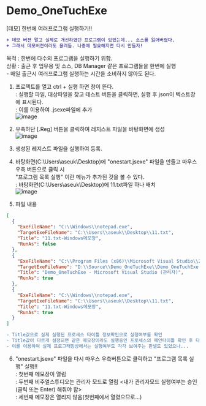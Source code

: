 # Demo_OneTuchExe
[데모] 한번에 여러프로그램 실행하기!!
 

```diff
+ 데모 버젼 말고 실제로 개선하였던 프로그램이 있었는데... 소스를 잃어버렸다. 
+ 그래서 데모버젼이라도 올려둠. 나중에 필요해지면 다시 만들자!
```

목적 : 한번에 다수의 프로그램을 실행하기 위함. <br />
상황 : 출근 후 업무용 및 소스, DB Manager 같은 프로그램들을 한번에 실행<br />
    - 매일 출근시 여러프로그램 실행하는 시간을 소비하지 않아도 된다.
    
1. 프로젝트를 열고 ctrl + 실행 하면 창이 뜬다.<br />
  : 실행할 파일, 대상파일을 찾고 테스트 버튼을 클릭하면, 실행 후 json이 텍스트창에 표시된다. <br />
  : 이를 이용하여 .jsexe파일에 추가<br />
![image](https://user-images.githubusercontent.com/116536524/197698448-fdfc35b9-7eed-4705-b2ae-4445ef95ecd3.png)

2. 우측하단 [.Reg] 버튼을 클릭하여 레지스트 파일을 바탕화면에 생성<br />
![image](https://user-images.githubusercontent.com/116536524/197698580-747f4466-e5a5-4cb4-8e4c-b52bf1bc2cf9.png)

3. 생성된 레지스트 파일을 실행하여 등록.

4. 바탕화면(C:\\Users\\aseuk\\Desktop)에 "onestart.jsexe" 파일을 만들고 마우스 우측 버튼으로 클릭 시 <br />
"프로그램 목록 실행" 이란 메뉴가 추가된 것을 볼 수 있다.<br />
   : 바탕화면(C:\\Users\\aseuk\\Desktop)에 11.txt파일 하나 배치 <br />
![image](https://user-images.githubusercontent.com/116536524/197708068-39f164d3-e974-4f71-a3b5-9592a9257d93.png)


5. 파일 내용 
```json
[
  {
    "ExeFileName": "C:\\Windows\\notepad.exe",
    "TargetExeFileName": "C:\\Users\\aseuk\\Desktop\\11.txt",
    "Title": "11.txt-Windows메모장",
    "RunAs": false
  },
  {
    "ExeFileName": "C:\\Program Files (x86)\\Microsoft Visual Studio\\2019\\Community\\Common7\\IDE\\devenv.exe",
    "TargetExeFileName": "D:\\Source\\Demo_OneTuchExe\\Demo_OneTuchExe.sln",
    "Title": "Demo_OneTuchExe - Microsoft Visual Studio (관리자)",
    "RunAs": true
  }, 
  {
    "ExeFileName": "C:\\Windows\\notepad.exe",
    "TargetExeFileName": "C:\\Users\\aseuk\\Desktop\\11.txt",
    "Title": "11.txt-Windows메모장",
    "RunAs": true
  }
]
```

```diff
- Title값으로 실제 실행된 프로세스 타이틀 정보확인으로 실행여부를 확인
- Title값이 다르게 설정되면 같은 메모장이라도 실행중인 프로세스의 메인타이틀 확인 후 다르면 열림( 데모 한정 )
- 이를 이용하여 실제 프로그래밍상에서는 실행여부도 각각 보여주는 판넬도 있었으나...
```


6. "onestart.jsexe" 파일을 다시 마우스 우측버튼으로 클릭하고 "프로그램 목록 실행" 실행!!<br />
 : 첫번째 메모장이 열림 <br />
 : 두번째 비주얼스튜디오는 관리자 모드로 열림 &lt;내가 관리자모드 실행여부는 승인(클릭 또는 Enter) 해줘야 함&gt;<br />
 : 세번째 메모장은 열리지 않음(첫번째에서 열렸으므로...)<br />



